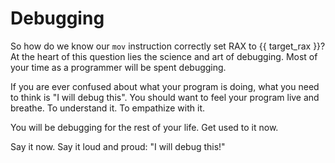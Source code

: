 # Debugging

So how do we know our `mov` instruction correctly set RAX to {{ target_rax }}? At the heart of this question lies the science and art of debugging. Most of your time as a programmer will be spent debugging.

If you are ever confused about what your program is doing, what you need to think is "I will debug this". You should want to feel your program live and breathe. To understand it. To empathize with it.

You will be debugging for the rest of your life. Get used to it now.

Say it now. Say it loud and proud: "I will debug this!"
